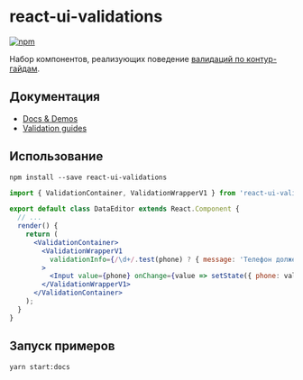 # react-ui-validations

[![npm](https://img.shields.io/npm/v/react-ui-validations.svg?maxAge=300&style=flat-square)](https://www.npmjs.com/package/react-ui-validations)

Набор компонентов, реализующих поведение [валидаций по контур-гайдам](https://guides.kontur.ru/principles/validation/).

## Документация

- [Docs & Demos](http://tech.skbkontur.ru/react-ui-validations/)
- [Validation guides](https://guides.kontur.ru/principles/validation/)

## Использование

```shell
npm install --save react-ui-validations
```

```jsx
import { ValidationContainer, ValidationWrapperV1 } from 'react-ui-validations';

export default class DataEditor extends React.Component {
  // ...
  render() {
    return (
      <ValidationContainer>
        <ValidationWrapperV1
          validationInfo={/\d+/.test(phone) ? { message: 'Телефон должен состоять только из цифр' } : null}
        >
          <Input value={phone} onChange={value => setState({ phone: value })} />
        </ValidationWrapperV1>
      </ValidationContainer>
    );
  }
}
```

## Запуск примеров

```shell
yarn start:docs
```
